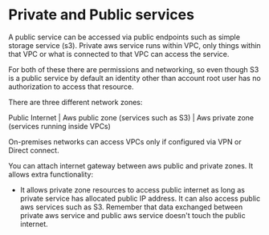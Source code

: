 <h1>Private and Public services</h1>

A public service can be accessed via public endpoints such as simple storage service (s3). Private aws service runs within VPC, only things within that VPC or what is connected to that VPC can access the service.

For both of these there are permissions and networking, so even though S3 is a public service by default an identity other than account root user has no authorization to access that resource.

There are three different network zones:

Public Internet | Aws public zone (services such as S3) | Aws private zone (services running inside VPCs)

On-premises networks can access VPCs only if configured via VPN or Direct connect.

You can attach internet gateway between aws public and private zones. It allows extra functionality:
- It allows private zone resources to access public internet as long as private service has allocated public IP address. It can also access public aws services such as S3. Remember that data exchanged between private aws service and public aws service doesn't touch the public internet.